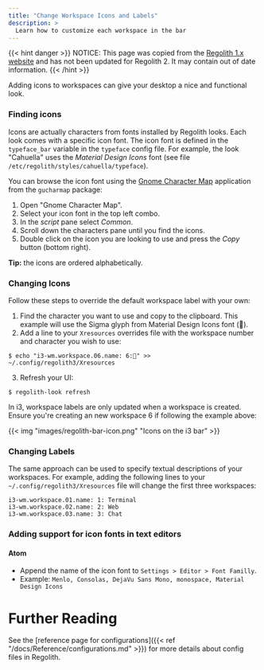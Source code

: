 ```yaml
---
title: "Change Workspace Icons and Labels"
description: >
  Learn how to customize each workspace in the bar
---
```


{{< hint danger >}}
NOTICE: This page was copied from the [Regolith 1.x website](https://regolith-linux.org) and has not been updated for Regolith 2.  It may contain out of date information.
{{< /hint >}}

Adding icons to workspaces can give your desktop a nice and functional look.

### Finding icons

Icons are actually characters from fonts installed by Regolith looks. Each look comes with a specific icon font. The icon font is defined in the `typeface_bar` variable in the `typeface` config file. For example, the look "Cahuella" uses the _Material Design Icons_ font (see file `/etc/regolith/styles/cahuella/typeface`).

You can browse the icon font using the [Gnome Character Map](https://wiki.gnome.org/action/show/Apps/Gucharmap?action=show&redirect=Gucharmap) application from the `gucharmap` package:

1. Open "Gnome Character Map".
2. Select your icon font in the top left combo.
3. In the _script_ pane select _Common_.
4. Scroll down the characters pane until you find the icons.
5. Double click on the icon you are looking to use and press the _Copy_ button (bottom right).

**Tip:** the icons are ordered alphabetically.

### Changing Icons

Follow these steps to override the default workspace label with your own:

1. Find the character you want to use and copy to the clipboard. This example will use the Sigma glyph from Material Design Icons font ().
2. Add a line to your `Xresources` overrides file with the workspace number and character you wish to use:

```console
$ echo "i3-wm.workspace.06.name: 6:" >> ~/.config/regolith3/Xresources
```

3. Refresh your UI:

```console
$ regolith-look refresh
```

In i3, workspace labels are only updated when a workspace is created. Ensure you're creating an new workspace 6 if following the example above:

{{< img "images/regolith-bar-icon.png" "Icons on the i3 bar" >}}

### Changing Labels

The same approach can be used to specify textual descriptions of your workspaces. For example, adding the following lines to your `~/.config/regolith3/Xresources` file will change the first three workspaces:

```
i3-wm.workspace.01.name: 1: Terminal
i3-wm.workspace.02.name: 2: Web
i3-wm.workspace.03.name: 3: Chat
```

### Adding support for icon fonts in text editors

#### Atom

- Append the name of the icon font to `Settings > Editor > Font Familly`.
- Example: `Menlo, Consolas, DejaVu Sans Mono, monospace, Material Design Icons`

# Further Reading

See the [reference page for configurations]({{< ref "/docs/Reference/configurations.md" >}}) for more details about config files in Regolith.
